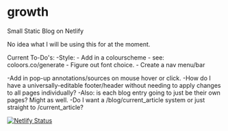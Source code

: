 # growth
Small Static Blog on Netlify

No idea what I will be using this for at the moment.  

Current To-Do's:
  -Style:
    - Add in a colourscheme - see: coloors.co/generate
    - Figure out font choice. 
    - Create a nav menu/bar
    
  -Add in pop-up annotations/sources on mouse hover or click.
  -How do I have a universally-editable footer/header without needing to apply changes to all pages individually?
    -Also: is each blog entry going to just be their own pages? Might as well. 
      -Do I want a /blog/current_article system or just straight to /current_article? 
 
[![Netlify Status](https://api.netlify.com/api/v1/badges/2eb7cea2-0847-435f-9612-128c48b4ed74/deploy-status)](https://app.netlify.com/sites/growth-mstein2021/deploys)
